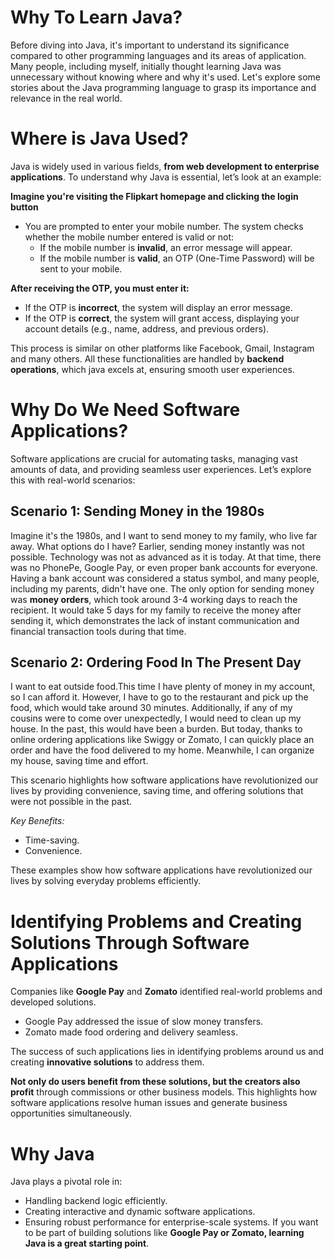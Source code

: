 # Why To Learn Java?

Before diving into Java, it's important to understand its significance compared to other programming languages and its areas of application. Many people, including myself, initially thought learning Java was unnecessary without knowing where and why it's used. Let's explore some stories about the Java programming language to grasp its importance and relevance in the real world.

# Where is Java Used?

Java is widely used in various fields, **from web development to enterprise applications**. To understand why Java is essential, let’s look at an example:

**Imagine you're visiting the Flipkart homepage and clicking the login button**

- You are prompted to enter your mobile number. The system checks whether the mobile number entered is valid or not:
  - If the mobile number is **invalid**, an error message will appear.
  - If the mobile number is **valid**, an OTP (One-Time Password) will be sent to your mobile.

**After receiving the OTP, you must enter it:**
- If the OTP is **incorrect**, the system will display an error message.
- If the OTP is **correct**, the system will grant access, displaying your account details (e.g., name, address, and previous orders).

This process is similar on other platforms like Facebook, Gmail, Instagram and many others. All these functionalities are handled by **backend operations**, which java excels at, ensuring smooth user experiences.

# Why Do We Need Software Applications?

Software applications are crucial for automating tasks, managing vast amounts of data, and providing seamless user experiences. Let’s explore this with real-world scenarios:

## Scenario 1: Sending Money in the 1980s

Imagine it's the 1980s, and I want to send money to my family, who live far away. What options do I have? Earlier, sending money instantly was not possible. Technology was not as advanced as it is today. At that time, there was no PhonePe, Google Pay, or even proper bank accounts for everyone. Having a bank account was considered a status symbol, and many people, including my parents, didn't have one.
The only option for sending money was **money orders**, which took around 3-4 working days to reach the recipient. It would take 5 days for my family to receive the money after sending it, which demonstrates the lack of instant communication and financial transaction tools during that time.

## Scenario 2: Ordering Food In The Present Day

I want to eat outside food.This time I have plenty of money in my account, so I can afford it. However, I have to go to the restaurant and pick up the food, which would take around 30 minutes. Additionally, if any of my cousins were to come over unexpectedly, I would need to clean up my house. In the past, this would have been a burden. But today, thanks to online ordering applications like Swiggy or Zomato, I can quickly place an order and have the food delivered to my home. Meanwhile, I can organize my house, saving time and effort.

This scenario highlights how software applications have revolutionized our lives by providing convenience, saving time, and offering solutions that were not possible in the past.

 *Key Benefits:*
  - Time-saving.
  - Convenience.

These examples show how software applications have revolutionized our lives by solving everyday problems efficiently.

# Identifying Problems and Creating Solutions Through Software Applications

Companies like **Google Pay** and **Zomato** identified real-world problems and developed solutions.
- Google Pay addressed the issue of slow money transfers.
- Zomato made food ordering and delivery seamless.

The success of such applications lies in identifying problems around us and creating **innovative solutions** to address them.

**Not only do users benefit from these solutions, but the creators also profit** through commissions or other business models. This highlights how software applications resolve human issues and generate business opportunities simultaneously.

# Why Java
Java plays a pivotal role in:
- Handling backend logic efficiently.
- Creating interactive and dynamic software applications.
- Ensuring robust performance for enterprise-scale systems.
If you want to be part of building solutions like **Google Pay or Zomato, learning Java is a great starting point**.
